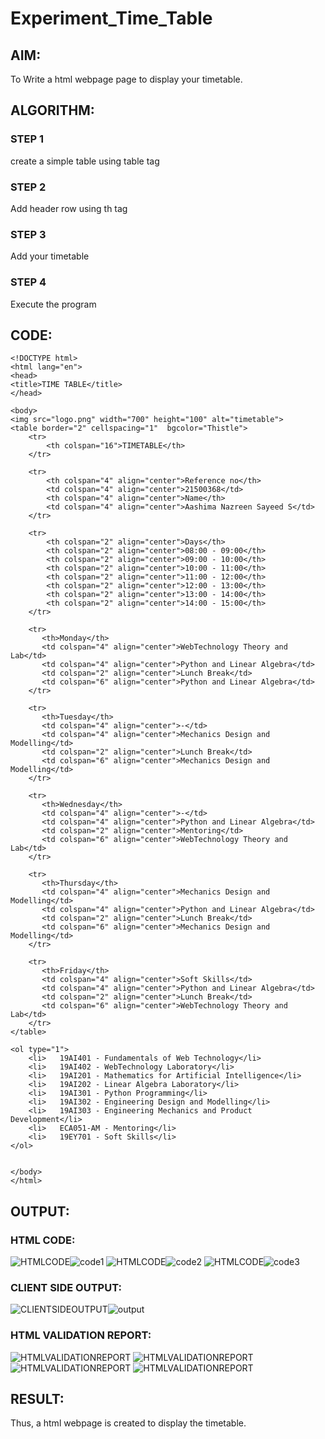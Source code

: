 # Experiment_Time_Table

## AIM:
To Write a html webpage page to display your timetable.

## ALGORITHM:
### STEP 1
create a simple table using table tag
### STEP 2
Add header row using th tag
### STEP 3
Add your timetable
### STEP 4
Execute the program

## CODE:
```
<!DOCTYPE html>
<html lang="en">
<head>
<title>TIME TABLE</title>
</head>

<body>
<img src="logo.png" width="700" height="100" alt="timetable">
<table border="2" cellspacing="1"  bgcolor="Thistle">
	<tr>
	    <th colspan="16">TIMETABLE</th>
	</tr>

	<tr>
	    <th colspan="4" align="center">Reference no</th>
	    <td colspan="4" align="center">21500368</td>
	    <th colspan="4" align="center">Name</th>
	    <td colspan="4" align="center">Aashima Nazreen Sayeed S</td>
	</tr>

	<tr>
	    <th colspan="2" align="center">Days</th>
	    <th colspan="2" align="center">08:00 - 09:00</th>
        <th colspan="2" align="center">09:00 - 10:00</th>
	    <th colspan="2" align="center">10:00 - 11:00</th>
        <th colspan="2" align="center">11:00 - 12:00</th>
	    <th colspan="2" align="center">12:00 - 13:00</th>
        <th colspan="2" align="center">13:00 - 14:00</th>
	    <th colspan="2" align="center">14:00 - 15:00</th>
	</tr>

	<tr>
	   <th>Monday</th>
	   <td colspan="4" align="center">WebTechnology Theory and Lab</td>
	   <td colspan="4" align="center">Python and Linear Algebra</td>
	   <td colspan="2" align="center">Lunch Break</td>
	   <td colspan="6" align="center">Python and Linear Algebra</td>
	</tr>

	<tr>
	   <th>Tuesday</th>
	   <td colspan="4" align="center">-</td>
	   <td colspan="4" align="center">Mechanics Design and Modelling</td>
	   <td colspan="2" align="center">Lunch Break</td>
	   <td colspan="6" align="center">Mechanics Design and Modelling</td>
	</tr>
	
	<tr>
	   <th>Wednesday</th>
	   <td colspan="4" align="center">-</td>
	   <td colspan="4" align="center">Python and Linear Algebra</td>
	   <td colspan="2" align="center">Mentoring</td>
	   <td colspan="6" align="center">WebTechnology Theory and Lab</td>
	</tr>

	<tr>
	   <th>Thursday</th>
	   <td colspan="4" align="center">Mechanics Design and Modelling</td>
	   <td colspan="4" align="center">Python and Linear Algebra</td>
	   <td colspan="2" align="center">Lunch Break</td>
	   <td colspan="6" align="center">Mechanics Design and Modelling</td>
	</tr>

	<tr>
	   <th>Friday</th>
	   <td colspan="4" align="center">Soft Skills</td>
	   <td colspan="4" align="center">Python and Linear Algebra</td>
	   <td colspan="2" align="center">Lunch Break</td>
	   <td colspan="6" align="center">WebTechnology Theory and Lab</td>
	</tr>
</table>

<ol type="1">
	<li>   19AI401 - Fundamentals of Web Technology</li>
	<li>   19AI402 - WebTechnology Laboratory</li> 
	<li>   19AI201 - Mathematics for Artificial Intelligence</li> 
	<li>   19AI202 - Linear Algebra Laboratory</li> 
	<li>   19AI301 - Python Programming</li> 
	<li>   19AI302 - Engineering Design and Modelling</li> 
	<li>   19AI303 - Engineering Mechanics and Product Development</li> 
	<li>   ECA051-AM - Mentoring</li> 
	<li>   19EY701 - Soft Skills</li> 
</ol>


</body>
</html>
```
## OUTPUT:
### HTML CODE:
![HTMLCODE](./code1.png)![code1](https://user-images.githubusercontent.com/93427086/144068532-e08b89a3-dfbb-40a7-9444-58c4761e12d8.png)
![HTMLCODE](./code2.png)![code2](https://user-images.githubusercontent.com/93427086/144068581-6bc1564f-f7f3-4c03-a685-a8f9d79c9e76.png)
![HTMLCODE](./code3.png)![code3](https://user-images.githubusercontent.com/93427086/144068636-bce4e484-e043-4032-be3e-3f2f224649c2.png)



### CLIENT SIDE OUTPUT:
![CLIENTSIDEOUTPUT](./output.png)![output](https://user-images.githubusercontent.com/93427086/144068671-bd854c81-9d81-4a07-9ba3-23861aae16f3.png)


### HTML VALIDATION REPORT:
![HTMLVALIDATIONREPORT](./validation1.png)
![HTMLVALIDATIONREPORT](./validation2.png)
![HTMLVALIDATIONREPORT](./validation3.png)
![HTMLVALIDATIONREPORT](./validation4.png)



## RESULT:

Thus, a html webpage is created to display the timetable.
